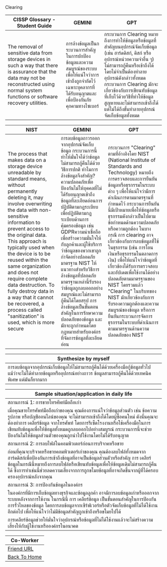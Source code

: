Clearing 

| CISSP Glossary - Student Guide | GEMINI | GPT |
|------|------|-------|
| The removal of sensitive data from storage devices in such a way that there is assurance that the data may not be reconstructed using normal system functions or software recovery utilities. | การล้างข้อมูลเป็นกระบวนการสำคัญในการปกป้องข้อมูลและความสมบูรณ์ของระบบ  เพื่อให้แน่ใจว่าการเข้าถึงถูกจำกัดไว้เฉพาะบุคลากรที่ได้รับอนุญาตและเพื่อป้องกันภัยคุกคามทางไซเบอร์ | กระบวนการ Clearing หมายถึงการทำให้ข้อมูลหรือข้อมูลที่สำคัญบนอุปกรณ์จัดเก็บข้อมูล (เช่น ฮาร์ดดิสก์, ดิสก์ หรืออุปกรณ์หน่วยความจำอื่น ๆ) ไม่สามารถกู้คืนหรือเข้าถึงได้ โดยไม่จำเป็นต้องทำลายอุปกรณ์ดังกล่าวทั้งหมด กระบวนการ Clearing มักจะเกี่ยวข้องกับการเขียนทับข้อมูลที่เก็บไว้ด้วยวิธีที่ทำให้ข้อมูลสูญหายและไม่สามารถเข้าถึงได้ แต่ไม่ได้ถึงขั้นทำลายอุปกรณ์จัดเก็บข้อมูลทั้งหมด |

| NIST | GEMINI | GPT |
|------|------|------|
| The process that makes data on a storage device unreadable by standard means, without permanently deleting it, may involve overwriting the data with non-sensitive information to prevent access to the original data. This approach is typically used when the device is to be reused within the same organization and does not require complete data destruction. To fully destroy data in a way that it cannot be recovered, a process called "sanitization" is used, which is more secure​ | การลบข้อมูลถาวรออกจากอุปกรณ์จัดเก็บข้อมูล กระบวนการนี้ทำให้มั่นใจได้ว่าข้อมูลไม่สามารถกู้คืนได้ด้วยวิธีการปกติ ทำไมการล้างข้อมูลจึงสำคัญ? ความปลอดภัยเพื่อป้องกันไม่ให้บุคคลที่ไม่ได้รับอนุญาตเข้าถึงข้อมูลที่ละเอียดอ่อนการปฏิบัติตามกฎระเบียบเพื่อปฏิบัติตามกฎระเบียบด้านการคุ้มครองข้อมูล เช่น GDPRความน่าเชื่อถือเพื่อสร้างความมั่นใจให้กับลูกค้าและผู้ใช้บริการว่าข้อมูลของพวกเขาถูกกำจัดอย่างปลอดภัยมาตรฐาน NIST ให้แนวทางสำหรับวิธีการล้างข้อมูลที่ปลอดภัย มาตรฐานเหล่านี้รับรองว่าข้อมูลถูกลบออกอย่างสมบูรณ์และไม่สามารถกู้คืนได้โดยสรุป การล้างข้อมูลเป็นขั้นตอนสำคัญในการรักษาความปลอดภัยของข้อมูล และมักจะถูกกำหนดโดยกฎหมายสำหรับองค์กรที่จัดการข้อมูลที่ละเอียดอ่อน | กระบวนการ "Clearing" ตามที่อ้างอิงโดย NIST (National Institute of Standards and Technology) หมายถึงการตรวจสอบและการยืนยันข้อมูลหรือธุรกรรมในระบบต่าง ๆ เพื่อให้แน่ใจว่ามีการดำเนินการตามมาตรฐานที่กำหนดไว้ กระบวนการยืนยันนี้มีเป้าหมายเพื่อให้ข้อมูลหรือธุรกรรมดังกล่าวเป็นไปตามข้อกำหนดด้านความปลอดภัยหรือความถูกต้อง ในบางกรณี การ clearing อาจเกี่ยวข้องกับการลบข้อมูลที่ใช้ในธุรกรรม (เช่น การโอนเงินหรือธุรกรรมในตลาดการเงิน) เพื่อให้แน่ใจว่าข้อมูลที่เกี่ยวข้องได้รับการตรวจสอบและอัปเดตเพื่อใช้งานได้อย่างปลอดภัยตามมาตรฐานของ NIST โดยรวมแล้ว "Clearing" ในบริบทของ NIST มักเกี่ยวข้องกับการรับรองความถูกต้องและความสมบูรณ์ของข้อมูล หรือการยืนยันกระบวนการจัดการธุรกรรมในระบบที่ดำเนินการตามมาตรฐานด้านความปลอดภัยของ NIST |

| Synthesize by myself |
|------|
| การลบข้อมูลจากอุปกรณ์เก็บข้อมูลให้ไม่สามารถกู้คืนได้ด้วยเครื่องมือกู้ข้อมูลทั่วไป แม้ว่าจะไม่ได้ทำลายข้อมูลหรืออุปกรณ์อย่างถาวร ข้อมูลสามารถกู้คืนได้ด้วยเทคนิคพิเศษ แต่มันก็ยากมาก |

| Sample situation/application in daily life |
|------|
| สถานการณ์ 1: การขายโทรศัพท์มือถือเก่า |
| เมื่อคุณขายโทรศัพท์มือถือเก่าของคุณ คุณต้องการแน่ใจว่าข้อมูลส่วนตัว เช่น ข้อความ รูปภาพ หรือบัญชีออนไลน์ของคุณ จะไม่สามารถเข้าถึงได้โดยผู้ซื้อคนใหม่ ดังนั้นคุณจะต้องทำการ เคลียร์ข้อมูล จากโทรศัพท์ โดยการรีเซ็ตโรงงานหรือใช้เครื่องมือในการเขียนทับข้อมูลเพื่อให้ข้อมูลทั้งหมดถูกลบออกไปอย่างสมบูรณ์ กระบวนการนี้จะช่วยป้องกันไม่ให้ข้อมูลส่วนตัวของคุณถูกนำไปใช้งานโดยไม่ได้รับอนุญาต |
| สถานการณ์ 2: การลบไฟล์ในคอมพิวเตอร์ก่อนการบริจาคหรือขาย |
| ก่อนที่คุณจะบริจาคหรือขายคอมพิวเตอร์เก่าของคุณ คุณต้องลบไฟล์ทั้งหมดจากฮาร์ดดิสก์เพื่อป้องกันการเข้าถึงข้อมูลที่อาจเป็นข้อมูลส่วนตัวหรือสำคัญ การ เคลียร์ ข้อมูลในกรณีนี้หมายถึงการลบไฟล์หรือเขียนทับข้อมูลเพื่อให้ข้อมูลเดิมไม่สามารถกู้คืนได้ ซึ่งการทำเช่นนี้ช่วยลดความเสี่ยงจากการถูกขโมยข้อมูลที่อาจเกิดขึ้นจากผู้ที่ได้ครอบครองอุปกรณ์หลังจากคุณ |
| สถานการณ์ 3: การป้องกันข้อมูลในองค์กร |
| ในองค์กรที่มีการเก็บข้อมูลทางธุรกิจและข้อมูลลูกค้า อาจมีการลบข้อมูลเก่าหรือออกจากระบบหลังจากการใช้งาน ในกรณีนี้ การ เคลียร์ข้อมูล เป็นขั้นตอนสำคัญในการป้องกันการรั่วไหลของข้อมูล โดยการลบข้อมูลจากเซิร์ฟเวอร์หรือตัวจัดเก็บข้อมูลที่ไม่ได้ใช้งานอีกต่อไป เพื่อให้แน่ใจว่าไม่มีข้อมูลสำคัญถูกเข้าถึงหรือขโมยไปได้ |
| การเคลียร์ข้อมูลช่วยให้มั่นใจว่าอุปกรณ์หรือข้อมูลที่ไม่ได้ใช้งานแล้วจะไม่สร้างความเสี่ยงให้กับผู้ใช้งานหรือองค์กรในอนาคต |

|Co-Worker|
|------|
| [Friend URL](https://itzdeenzxx.github.io/keyword.html) |
| [Back To Home](README.md) |
